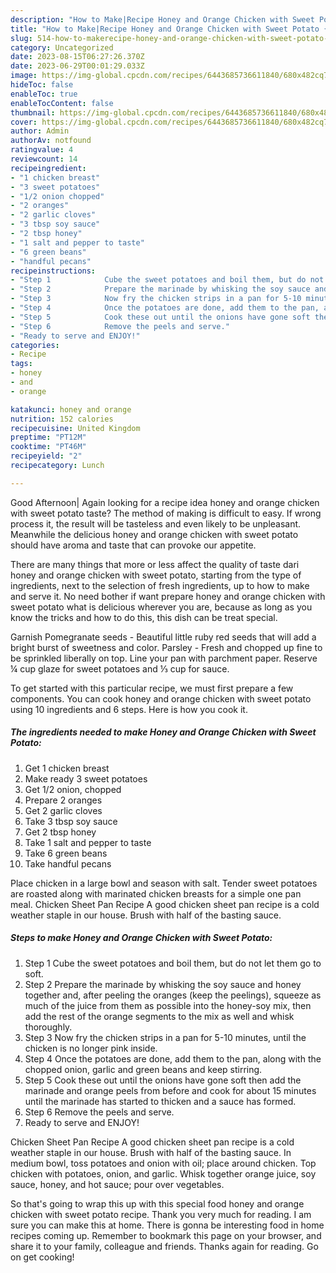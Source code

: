 ```yaml
---
description: "How to Make|Recipe Honey and Orange Chicken with Sweet Potato {That is Special"
title: "How to Make|Recipe Honey and Orange Chicken with Sweet Potato {That is Special"
slug: 514-how-to-makerecipe-honey-and-orange-chicken-with-sweet-potato-that-is-special
category: Uncategorized
date: 2023-08-15T06:27:26.370Z
date: 2023-06-29T00:01:29.033Z
image: https://img-global.cpcdn.com/recipes/6443685736611840/680x482cq70/honey-and-orange-chicken-with-sweet-potato-recipe-main-photo.jpg
hideToc: false
enableToc: true
enableTocContent: false
thumbnail: https://img-global.cpcdn.com/recipes/6443685736611840/680x482cq70/honey-and-orange-chicken-with-sweet-potato-recipe-main-photo.jpg
cover: https://img-global.cpcdn.com/recipes/6443685736611840/680x482cq70/honey-and-orange-chicken-with-sweet-potato-recipe-main-photo.jpg
author: Admin
authorAv: notfound
ratingvalue: 4
reviewcount: 14
recipeingredient:
- "1 chicken breast"
- "3 sweet potatoes"
- "1/2 onion chopped"
- "2 oranges"
- "2 garlic cloves"
- "3 tbsp soy sauce"
- "2 tbsp honey"
- "1 salt and pepper to taste"
- "6 green beans"
- "handful pecans"
recipeinstructions:
- "Step 1            Cube the sweet potatoes and boil them, but do not let them go to soft."
- "Step 2            Prepare the marinade by whisking the soy sauce and honey together and, after peeling the oranges (keep the peelings), squeeze as much of the juice from them as possible into the honey-soy mix, then add the rest of the orange segments to the mix as well and whisk thoroughly."
- "Step 3            Now fry the chicken strips in a pan for 5-10 minutes, until the chicken is no longer pink inside."
- "Step 4            Once the potatoes are done, add them to the pan, along with the chopped onion, garlic and green beans and keep stirring."
- "Step 5            Cook these out until the onions have gone soft then add the marinade and orange peels from before and cook for about 15 minutes until the marinade has started to thicken and a sauce has formed."
- "Step 6            Remove the peels and serve."
- "Ready to serve and ENJOY!"
categories:
- Recipe
tags:
- honey
- and
- orange

katakunci: honey and orange 
nutrition: 152 calories
recipecuisine: United Kingdom
preptime: "PT12M"
cooktime: "PT46M"
recipeyield: "2"
recipecategory: Lunch

---
```



Good Afternoon| Again looking for a recipe idea honey and orange chicken with sweet potato taste? The method of making is difficult to easy. If wrong process it, the result will be tasteless and even likely to be unpleasant. Meanwhile the delicious honey and orange chicken with sweet potato should have aroma and taste that can provoke our appetite.






There are many things that more or less affect the quality of taste dari honey and orange chicken with sweet potato, starting from the type of ingredients, next to the selection of fresh ingredients, up to how to make and serve it. No need bother if want prepare honey and orange chicken with sweet potato what is delicious wherever you are, because as long as you know the tricks and how to do this, this dish can be treat  special.


Garnish Pomegranate seeds - Beautiful little ruby red seeds that will add a bright burst of sweetness and color. Parsley - Fresh and chopped up fine to be sprinkled liberally on top. Line your pan with parchment paper. Reserve ¼ cup glaze for sweet potatoes and ⅓ cup for sauce.


To get started with this particular recipe, we must first prepare a few components. You can cook honey and orange chicken with sweet potato using 10 ingredients and 6 steps. Here is how you cook it.

<!--inarticleads1-->

##### The ingredients needed to make Honey and Orange Chicken with Sweet Potato:

1. Get 1 chicken breast
1. Make ready 3 sweet potatoes
1. Get 1/2 onion, chopped
1. Prepare 2 oranges
1. Get 2 garlic cloves
1. Take 3 tbsp soy sauce
1. Get 2 tbsp honey
1. Take 1 salt and pepper to taste
1. Take 6 green beans
1. Take handful pecans


Place chicken in a large bowl and season with salt. Tender sweet potatoes are roasted along with marinated chicken breasts for a simple one pan meal. Chicken Sheet Pan Recipe A good chicken sheet pan recipe is a cold weather staple in our house. Brush with half of the basting sauce. 

<!--inarticleads2-->

##### Steps to make Honey and Orange Chicken with Sweet Potato:

1. Step 1            Cube the sweet potatoes and boil them, but do not let them go to soft.
1. Step 2            Prepare the marinade by whisking the soy sauce and honey together and, after peeling the oranges (keep the peelings), squeeze as much of the juice from them as possible into the honey-soy mix, then add the rest of the orange segments to the mix as well and whisk thoroughly.
1. Step 3            Now fry the chicken strips in a pan for 5-10 minutes, until the chicken is no longer pink inside.
1. Step 4            Once the potatoes are done, add them to the pan, along with the chopped onion, garlic and green beans and keep stirring.
1. Step 5            Cook these out until the onions have gone soft then add the marinade and orange peels from before and cook for about 15 minutes until the marinade has started to thicken and a sauce has formed.
1. Step 6            Remove the peels and serve.
1. Ready to serve and ENJOY!

Chicken Sheet Pan Recipe A good chicken sheet pan recipe is a cold weather staple in our house. Brush with half of the basting sauce. In medium bowl, toss potatoes and onion with oil; place around chicken. Top chicken with potatoes, onion, and garlic. Whisk together orange juice, soy sauce, honey, and hot sauce; pour over vegetables. 

So that's going to wrap this up with this special food honey and orange chicken with sweet potato recipe. Thank you very much for reading. I am sure you can make this at home. There is gonna be interesting food in home recipes coming up. Remember to bookmark this page on your browser, and share it to your family, colleague and friends. Thanks again for reading. Go on get cooking!

